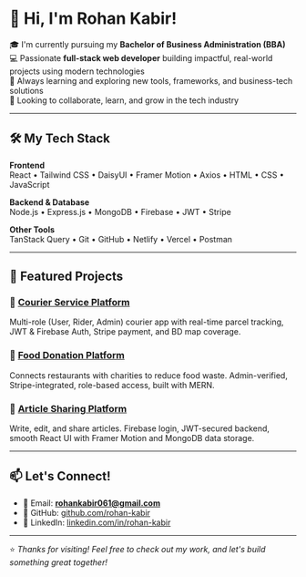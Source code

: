 # 👋 Hi, I'm Rohan Kabir!

🎓 I'm currently pursuing my **Bachelor of Business Administration (BBA)**  
💻 Passionate **full-stack web developer** building impactful, real-world projects using modern technologies  
🌱 Always learning and exploring new tools, frameworks, and business-tech solutions  
🚀 Looking to collaborate, learn, and grow in the tech industry

---

## 🛠️ My Tech Stack

**Frontend**  
React • Tailwind CSS • DaisyUI • Framer Motion • Axios • HTML • CSS • JavaScript

**Backend & Database**  
Node.js • Express.js • MongoDB • Firebase • JWT • Stripe

**Other Tools**  
TanStack Query • Git • GitHub • Netlify • Vercel • Postman

---

## 📌 Featured Projects

### 🚚 [Courier Service Platform](https://zap-project-5e0b5.web.app)
Multi-role (User, Rider, Admin) courier app with real-time parcel tracking, JWT & Firebase Auth, Stripe payment, and BD map coverage.

### 🍲 [Food Donation Platform](https://your-food-donation-link.com)
Connects restaurants with charities to reduce food waste. Admin-verified, Stripe-integrated, role-based access, built with MERN.

### 📝 [Article Sharing Platform](https://assignment-11-49577.web.app)
Write, edit, and share articles. Firebase login, JWT-secured backend, smooth React UI with Framer Motion and MongoDB data storage.

---

## 📫 Let's Connect!

- 📧 Email: **rohankabir061@gmail.com**   
- 🐙 GitHub: [github.com/rohan-kabir](https://github.com/RohanR05)  
- 💼 LinkedIn: [linkedin.com/in/rohan-kabir](https://www.linkedin.com/in/rohan-batman/)

---

⭐ *Thanks for visiting! Feel free to check out my work, and let's build something great together!*
